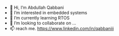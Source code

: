- 👋 Hi, I’m Abdullah Qabbani
- 👀 I’m interested in embedded systems
- 🌱 I’m currently learning RTOS
- 💞️ I’m looking to collaborate on ...
- 📫 reach me. 
https://www.linkedin.com/in/qabbaniii

<!---
Qabbaniii/Qabbaniii is a ✨ special ✨ repository because its `README.md` (this file) appears on your GitHub profile.
You can click the Preview link to take a look at your changes.
--->
